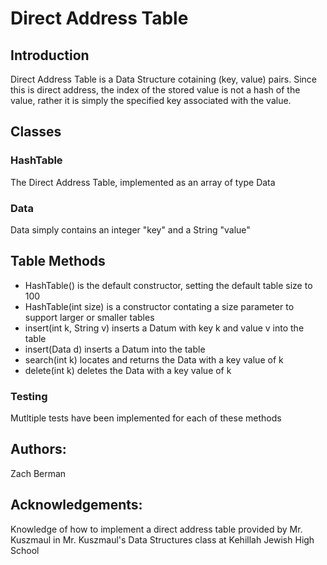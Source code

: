 # Direct Address Table

## Introduction
Direct Address Table is a Data Structure cotaining (key, value) pairs. 
Since this is direct address, the index of the stored value is not a hash of the value, rather it is simply the specified key associated with the value. 

## Classes
### HashTable
The Direct Address Table, implemented as an array of type Data
### Data
Data simply contains an integer "key" and a String "value"

## Table Methods
- HashTable() is the default constructor, setting the default table size to 100
- HashTable(int size) is a constructor contating a size parameter to support larger or smaller tables
- insert(int k, String v) inserts a Datum with key k and value v into the table
- insert(Data d) inserts a Datum into the table
- search(int k) locates and returns the Data with a key value of k
- delete(int k) deletes the Data with a key value of k

### Testing
Mutltiple tests have been implemented for each of these methods

## Authors:
Zach Berman
## Acknowledgements:
Knowledge of how to implement a direct address table provided by Mr. Kuszmaul in Mr. Kuszmaul's Data Structures class at Kehillah Jewish High School

